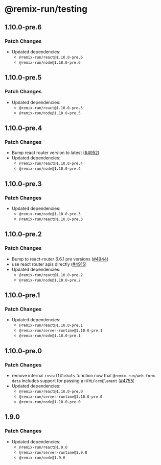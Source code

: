 # @remix-run/testing

## 1.10.0-pre.6

### Patch Changes

- Updated dependencies:
  - `@remix-run/react@1.10.0-pre.6`
  - `@remix-run/node@1.10.0-pre.6`

## 1.10.0-pre.5

### Patch Changes

- Updated dependencies:
  - `@remix-run/react@1.10.0-pre.5`
  - `@remix-run/node@1.10.0-pre.5`

## 1.10.0-pre.4

### Patch Changes

- Bump react router version to latest ([#4952](https://github.com/remix-run/remix/pull/4952))
- Updated dependencies:
  - `@remix-run/react@1.10.0-pre.4`
  - `@remix-run/node@1.10.0-pre.4`

## 1.10.0-pre.3

### Patch Changes

- Updated dependencies:
  - `@remix-run/node@1.10.0-pre.3`
  - `@remix-run/react@1.10.0-pre.3`

## 1.10.0-pre.2

### Patch Changes

- Bump to react-router 6.6.1 pre versions ([#4944](https://github.com/remix-run/remix/pull/4944))
- use react router apis directly ([#4915](https://github.com/remix-run/remix/pull/4915))
- Updated dependencies:
  - `@remix-run/react@1.10.0-pre.2`
  - `@remix-run/node@1.10.0-pre.2`

## 1.10.0-pre.1

### Patch Changes

- Updated dependencies:
  - `@remix-run/react@1.10.0-pre.1`
  - `@remix-run/server-runtime@1.10.0-pre.1`
  - `@remix-run/node@1.10.0-pre.1`

## 1.10.0-pre.0

### Patch Changes

- remove internal `installGlobals` function now that `@remix-run/web-form-data` includes support for passing a `HTMLFormElement` ([#4755](https://github.com/remix-run/remix/pull/4755))
- Updated dependencies:
  - `@remix-run/react@1.10.0-pre.0`
  - `@remix-run/server-runtime@1.10.0-pre.0`
  - `@remix-run/node@1.10.0-pre.0`

## 1.9.0

### Patch Changes

- Updated dependencies:
  - `@remix-run/react@1.9.0`
  - `@remix-run/server-runtime@1.9.0`
  - `@remix-run/node@1.9.0`
